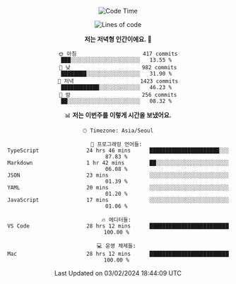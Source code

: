 <div align='center'>
 
<!--START_SECTION:waka-->
![Code Time](http://img.shields.io/badge/Code%20Time-3%2C350%20hrs%2034%20mins-blue)

![Lines of code](https://img.shields.io/badge/%EC%A0%80%EB%8A%94%20%EC%97%AC%ED%83%9C%EA%B9%8C%EC%A7%80%20-1.5%20million%20%EC%A4%84%EC%9D%98%20%EC%BD%94%EB%93%9C%EB%A5%BC%20%EC%9E%91%EC%84%B1%ED%96%88%EC%96%B4%EC%9A%94.-blue)

**저는 저녁형 인간이에요. 🦉** 

```text
🌞 아침                     417 commits         ███░░░░░░░░░░░░░░░░░░░░░░   13.55 % 
🌆 낮　                     982 commits         ████████░░░░░░░░░░░░░░░░░   31.90 % 
🌃 저녁                     1423 commits        ████████████░░░░░░░░░░░░░   46.23 % 
🌙 밤　                     256 commits         ██░░░░░░░░░░░░░░░░░░░░░░░   08.32 % 
```


📊 **저는 이번주를 이렇게 시간을 보냈어요.** 

```text
🕑︎ Timezone: Asia/Seoul

💬 프로그래밍 언어들: 
TypeScript               24 hrs 46 mins      ██████████████████████░░░   87.83 % 
Markdown                 1 hr 42 mins        ██░░░░░░░░░░░░░░░░░░░░░░░   06.08 % 
JSON                     23 mins             ░░░░░░░░░░░░░░░░░░░░░░░░░   01.39 % 
YAML                     20 mins             ░░░░░░░░░░░░░░░░░░░░░░░░░   01.20 % 
JavaScript               17 mins             ░░░░░░░░░░░░░░░░░░░░░░░░░   01.06 % 

🔥 에디터들: 
VS Code                  28 hrs 12 mins      █████████████████████████   100.00 % 

💻 운영 체제들: 
Mac                      28 hrs 12 mins      █████████████████████████   100.00 % 
```


 Last Updated on 03/02/2024 18:44:09 UTC
<!--END_SECTION:waka-->
 </div>
<!---
Emewjin/Emewjin is a ✨ special ✨ repository because its `README.md` (this file) appears on your GitHub profile.
You can click the Preview link to take a look at your changes.
--->
